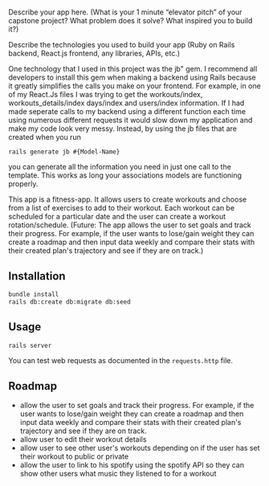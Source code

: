 # <Gym-Fitness-App>

Describe your app here. (What is your 1 minute “elevator pitch” of your capstone project? What problem does it solve? What inspired you to build it?)

Describe the technologies you used to build your app (Ruby on Rails backend, React.js frontend, any libraries, APIs, etc.)

One technology that I used in this project was the jb" gem. I recommend all developers to install this gem when making a backend using Rails because it greatly simplifies the calls you make on your frontend. For example, in one of my React.Js files I was trying to get the workouts/index, workouts_details/index days/index and users/index information. If I had made seperate calls to my backend using a different function each time using numerous different requests it would slow down my application and make my code look very messy. Instead, by using the jb files that are created when you run 
 ```
 rails generate jb #{Model-Name} 
``` 
 you can generate all the information you need in just one call to the template. This works as long your associations models are functioning properly. 


This app is a fitness-app. It allows users to create workouts and choose from a list of exercises to add to their workout. Each workout can be scheduled for a particular date and the user can create a workout rotation/schedule. (Future: The app allows the user to set goals and track their progress. For example, if the user wants to lose/gain weight they can create a roadmap and then input data weekly and compare their stats with their created plan's trajectory and see if they are on track.)

## Installation

```bash
bundle install
rails db:create db:migrate db:seed
```

## Usage

```bash
rails server
```

You can test web requests as documented in the `requests.http` file.

## Roadmap

- allow the user to set goals and track their progress. For example, if the user wants to lose/gain weight they can create a roadmap and then input data weekly and compare their stats with their created plan's trajectory and see if they are on track.
- allow user to edit their workout details
- allow user to see other user's workouts depending on if the user has set their workout to public or private
- allow the user to link to his spotify using the spotify API so they can show other users what music they listened to for a workout


